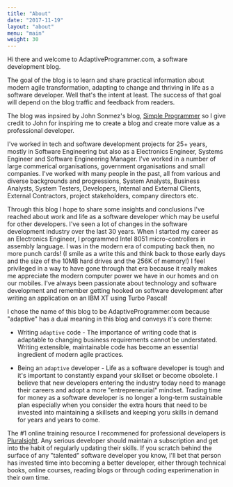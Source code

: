 ```yaml
---
title: "About"
date: "2017-11-19"
layout: "about"
menu: "main"
weight: 30
---
```


Hi there and welcome to AdaptiveProgrammer.com, a software development blog.

The goal of the blog is to learn and share practical information about modern agile transformation, adapting to change and thriving in life as a software developer. Well that's the intent at least.  The success of that goal will depend on the blog traffic and feedback from readers. 

The blog was inpsired by John Sonmez's blog, [Simple Programmer](https://simpleprogrammer.com/) so I give credit to John for inspiring me to create a blog and create more value as a professional developer.

I've worked in tech and software development projects for 25+ years, mostly in Software Engineering but also as a Electronics Engineer, Systems Engineer and Software Engineering Manager.  I've worked in a number of large commerical organisations, government organisations and small companies. I've worked with many people in the past, all from various and diverse backgrounds and progressions, System Analysts, Business Analysts, System Testers, Developers, Internal and External Clients, External Contractors, project stakeholders, company directors etc.

Through this blog I hope to share some insights and conclusions I've reached about work and life as a software developer which may be useful for other developers. I've seen a lot of changes in the software development industry over the last 30 years. When I started my career as an Electronics Engineer, I programmed Intel 8051 micro-controllers in assembly language. I was in the modern era of computing back then, no more punch cards! (I smile as a write this and think back to those early days and the size of the 10MB hard drives and the 256K of memory!) I feel privileged in a way to have gone through that era because it really makes me appreciate the modern computer power we have in our homes and on our mobiles.  I've always been passionate about technology and software development and remember getting hooked on software development after writing an application on an IBM XT using Turbo Pascal!

I chose the name of this blog to be AdaptiveProgrammer.com because "adaptive" has a dual meaning in this blog and conveys it's core theme:

* Writing `adaptive` code - The importance of writing code that is adaptable to changing business requirements cannot be understated. Writing extensible, maintainable code has become an essential ingredient of modern agile practices.

* Being an `adaptive` developer - Life as a software developer is tough and it's important to constantly expand your skillset or become obsolete. I believe that new developers entering the industry today need to manage their careers and adopt a more "entrepreneurial" mindset. Trading time for money as a software developer is no longer a long-term sustainable plan especially when you consider the extra hours that need to be invested into maintaining a skillsets and keeping yoru skills in demand for years and years to come. 

The #1 online training resource I recommened for professional developers is [Pluralsight](/out/pluralsight). Any serious developer should maintain a subscription and get into the habit of regularly updating their skills. If you scratch behind the surface of any "talented" software developer you know, I'll bet that person has invested time into becoming a better developer, either through technical books, online courses, reading blogs or through coding experimenation in their own time.



